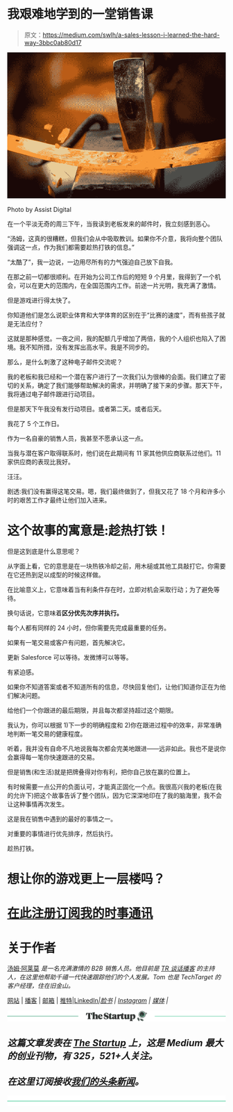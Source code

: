 # 我艰难地学到的一堂销售课

> 原文：<https://medium.com/swlh/a-sales-lesson-i-learned-the-hard-way-3bbc0ab80d17>

![](img/5767bbb477ecbdcd16d1e80d0393b01e.png)

Photo by Assist Digital

在一个平淡无奇的周三下午，当我读到老板发来的邮件时，我立刻感到恶心。

“汤姆，这真的很糟糕，但我们会从中吸取教训。如果你不介意，我将向整个团队强调这一点，作为我们都需要趁热打铁的信息。”

“太酷了”，我一边说，一边用尽所有的力气强迫自己放下自我。

在那之前一切都很顺利。在开始为公司工作后的短短 9 个月里，我得到了一个机会，可以在更大的范围内，在全国范围内工作。前途一片光明，我充满了激情。

但是游戏进行得太快了。

你知道他们是怎么说职业体育和大学体育的区别在于“比赛的速度”，而有些孩子就是无法应付？

这就是那种感觉。一夜之间，我的配额几乎增加了两倍，我的个人组织也陷入了困境。我不知所措，没有发挥出高水平。我是不同步的。

那么，是什么刺激了这种电子邮件交流呢？

我的老板和我已经和一个潜在客户进行了一次我们认为很棒的会面。我们建立了密切的关系，确定了我们能够帮助解决的需求，并明确了接下来的步骤。那天下午，我将通过电子邮件跟进行动项目。

但是那天下午我没有发行动项目。或者第二天。或者后天。

我花了 5 个工作日。

作为一名自豪的销售人员，我甚至不愿承认这一点。

当我与潜在客户取得联系时，他们说在此期间有 11 家其他供应商联系过他们。11 家供应商的表现比我好。

汪汪。

剧透:我们没有赢得这笔交易。嗯，我们最终做到了，但我又花了 18 个月和许多小时的艰苦工作才最终让他们加入进来。

# 这个故事的寓意是:趁热打铁！

但是这到底是什么意思呢？

从字面上看，它的意思是在一块热铁冷却之前，用木槌或其他工具敲打它。你需要在它还热到足以成型的时候这样做。

在比喻意义上，它意味着当有利条件存在时，立即对机会采取行动；为了避免等待。

换句话说，它意味着**区分优先次序并执行。**

每个人都有同样的 24 小时，但你需要先完成最重要的任务。

如果有一笔交易或客户有问题，首先解决它。

更新 Salesforce 可以等待。发微博可以等等。

有紧迫感。

如果你不知道答案或者不知道所有的信息，尽快回复他们，让他们知道你正在为他们解决问题。

给他们一个你跟进的最后期限，并且每次都坚持超过这个期限。

我认为，你可以根据 1)下一步的明确程度和 2)你在跟进过程中的效率，非常准确地判断一笔交易的健康程度。

听着，我并没有自命不凡地说我每次都会完美地跟进——远非如此。我也不是说你会赢得每一笔你快速跟进的交易。

但是销售(和生活)就是把牌叠得对你有利，把你自己放在赢的位置上。

有时候需要一点公开的负面认可，才能真正固化一个点。我很高兴我的老板(在我的允许下)把这个故事告诉了整个团队，因为它深深地印在了我的脑海里，我不会让这种事情再次发生。

这是我在销售中遇到的最好的事情之一。

对重要的事情进行优先排序，然后执行。

趁热打铁。

# 想让你的游戏更上一层楼吗？

# [在此注册订阅我的时事通讯](http://eepurl.com/c-46aj)

# 关于作者

[汤姆·阿莱莫](https://www.linkedin.com/in/tom-alaimo-573a1878/) *是一名充满激情的 B2B 销售人员。他目前是* [*TR 谈话播客*](https://soundcloud.com/ryan-warner-799706255) *的主持人，在这里他帮助千禧一代快速跟踪他们的个人发展。Tom 也是 TechTarget 的客户经理，住在旧金山。*

[网站](http://tomalaimo.com/) | [播客](https://soundcloud.com/ryan-warner-799706255) | [邮箱](mailto:thomasalaimo7@gmail.com) | [推特](https://twitter.com/TomAlaimo_TTGT)|[LinkedIn](https://www.linkedin.com/in/tom-alaimo-573a1878/)*|[脸书](https://www.facebook.com/thomas.alaimo.12) | [Instagram](http://instagram.com/talaimo7) | [媒体](/@TomAlaimo_TTGT) |*

*[![](img/308a8d84fb9b2fab43d66c117fcc4bb4.png)](https://medium.com/swlh)*

## *这篇文章发表在 [The Startup](https://medium.com/swlh) 上，这是 Medium 最大的创业刊物，有 325，521+人关注。*

## *在这里订阅接收[我们的头条新闻](http://growthsupply.com/the-startup-newsletter/)。*

*[![](img/b0164736ea17a63403e660de5dedf91a.png)](https://medium.com/swlh)*